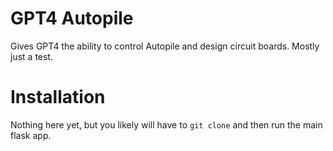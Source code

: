 # GPT4 Autopile
Gives GPT4 the ability to control Autopile and design circuit boards. Mostly just a test. 

# Installation
Nothing here yet, but you likely will have to `git clone` and then run the main flask app. 
